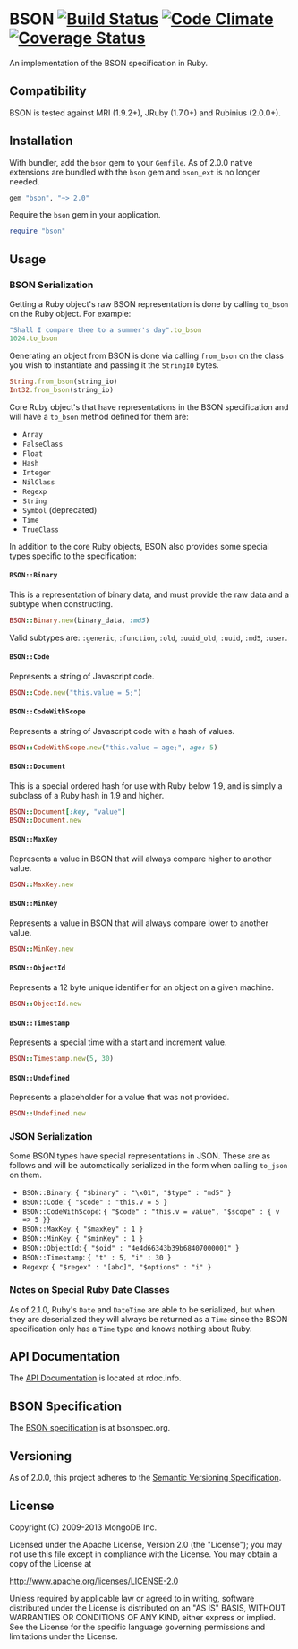 BSON [![Build Status](https://secure.travis-ci.org/mongodb/bson-ruby.png?branch=master&.png)](http://travis-ci.org/mongodb/bson-ruby) [![Code Climate](https://codeclimate.com/github/mongodb/bson-ruby.png)](https://codeclimate.com/github/mongodb/bson-ruby) [![Coverage Status](https://coveralls.io/repos/mongodb/bson-ruby/badge.png?branch=master)](https://coveralls.io/r/mongodb/bson-ruby?branch=master)
====

An implementation of the BSON specification in Ruby.

Compatibility
-------------

BSON is tested against MRI (1.9.2+), JRuby (1.7.0+) and Rubinius (2.0.0+).

Installation
------------

With bundler, add the `bson` gem to your `Gemfile`. As of 2.0.0 native extensions
are bundled with the `bson` gem and `bson_ext` is no longer needed.

```ruby
gem "bson", "~> 2.0"
```

Require the `bson` gem in your application.

```ruby
require "bson"
```

Usage
-----

### BSON Serialization

Getting a Ruby object's raw BSON representation is done by calling `to_bson`
on the Ruby object. For example:

```ruby
"Shall I compare thee to a summer's day".to_bson
1024.to_bson
```

Generating an object from BSON is done via calling `from_bson` on the class
you wish to instantiate and passing it the `StringIO` bytes.

```ruby
String.from_bson(string_io)
Int32.from_bson(string_io)
```

Core Ruby object's that have representations in the BSON specification and
will have a `to_bson` method defined for them are:

- `Array`
- `FalseClass`
- `Float`
- `Hash`
- `Integer`
- `NilClass`
- `Regexp`
- `String`
- `Symbol` (deprecated)
- `Time`
- `TrueClass`

In addition to the core Ruby objects, BSON also provides some special types
specific to the specification:

#### `BSON::Binary`

This is a representation of binary data, and must provide the raw data and
a subtype when constructing.

```ruby
BSON::Binary.new(binary_data, :md5)
```

Valid subtypes are: `:generic`, `:function`, `:old`, `:uuid_old`, `:uuid`,
`:md5`, `:user`.

#### `BSON::Code`

Represents a string of Javascript code.

```ruby
BSON::Code.new("this.value = 5;")
```

#### `BSON::CodeWithScope`

Represents a string of Javascript code with a hash of values.

```ruby
BSON::CodeWithScope.new("this.value = age;", age: 5)
```

#### `BSON::Document`

This is a special ordered hash for use with Ruby below 1.9, and is simply
a subclass of a Ruby hash in 1.9 and higher.

```ruby
BSON::Document[:key, "value"]
BSON::Document.new
```

#### `BSON::MaxKey`

Represents a value in BSON that will always compare higher to another value.

```ruby
BSON::MaxKey.new
```

#### `BSON::MinKey`

Represents a value in BSON that will always compare lower to another value.

```ruby
BSON::MinKey.new
```

#### `BSON::ObjectId`

Represents a 12 byte unique identifier for an object on a given machine.

```ruby
BSON::ObjectId.new
```

#### `BSON::Timestamp`

Represents a special time with a start and increment value.

```ruby
BSON::Timestamp.new(5, 30)
```

#### `BSON::Undefined`

Represents a placeholder for a value that was not provided.

```ruby
BSON::Undefined.new
```

### JSON Serialization

Some BSON types have special representations in JSON. These are as follows
and will be automatically serialized in the form when calling `to_json` on
them.

- `BSON::Binary`: `{ "$binary" : "\x01", "$type" : "md5" }`
- `BSON::Code`: `{ "$code" : "this.v = 5 }`
- `BSON::CodeWithScope`: `{ "$code" : "this.v = value", "$scope" : { v => 5 }}`
- `BSON::MaxKey`: `{ "$maxKey" : 1 }`
- `BSON::MinKey`: `{ "$minKey" : 1 }`
- `BSON::ObjectId`: `{ "$oid" : "4e4d66343b39b68407000001" }`
- `BSON::Timestamp`: `{ "t" : 5, "i" : 30 }`
- `Regexp`: `{ "$regex" : "[abc]", "$options" : "i" }`

### Notes on Special Ruby Date Classes

As of 2.1.0, Ruby's `Date` and `DateTime` are able to be serialized, but when
they are deserialized they will always be returned as a `Time` since the BSON
specification only has a `Time` type and knows nothing about Ruby.

API Documentation
-----------------

The [API Documentation](http://rdoc.info/github/mongodb/bson-ruby/master/frames) is
located at rdoc.info.

BSON Specification
------------------

The [BSON specification](http://bsonspec.org) is at bsonspec.org.

Versioning
----------

As of 2.0.0, this project adheres to the [Semantic Versioning Specification](http://semver.org/).

License
-------

Copyright (C) 2009-2013 MongoDB Inc.

Licensed under the Apache License, Version 2.0 (the "License");
you may not use this file except in compliance with the License.
You may obtain a copy of the License at

http://www.apache.org/licenses/LICENSE-2.0

Unless required by applicable law or agreed to in writing, software
distributed under the License is distributed on an "AS IS" BASIS,
WITHOUT WARRANTIES OR CONDITIONS OF ANY KIND, either express or implied.
See the License for the specific language governing permissions and
limitations under the License.
